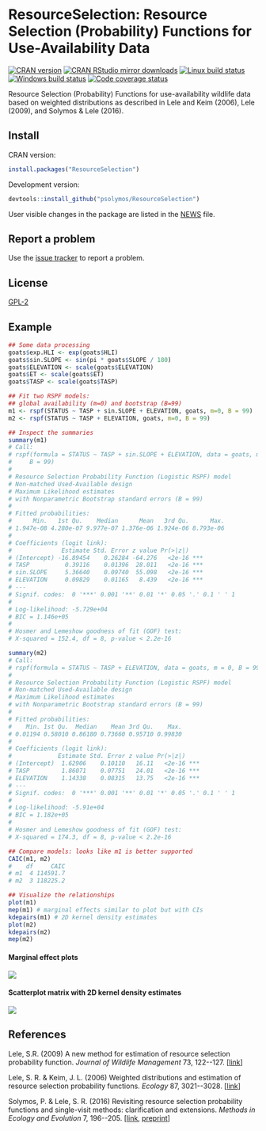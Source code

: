 # ResourceSelection: Resource Selection (Probability) Functions for Use-Availability Data

[![CRAN version](http://www.r-pkg.org/badges/version/ResourceSelection)](http://cran.rstudio.com/web/packages/ResourceSelection/index.html)
[![CRAN RStudio mirror downloads](http://cranlogs.r-pkg.org/badges/grand-total/ResourceSelection)](http://cran.rstudio.com/web/packages/ResourceSelection/index.html)
[![Linux build status](https://travis-ci.org/psolymos/ResourceSelection.svg?branch=master)](https://travis-ci.org/psolymos/ResourceSelection)
[![Windows build status](https://ci.appveyor.com/api/projects/status/a4a31xk3k18ubdku?svg=true)](https://ci.appveyor.com/project/psolymos/resourceselection)
[![Code coverage status](https://codecov.io/gh/psolymos/ResourceSelection/branch/master/graph/badge.svg)](https://codecov.io/gh/psolymos/ResourceSelection)

Resource Selection (Probability) Functions
for use-availability wildlife data
based on weighted distributions as described in
Lele and Keim (2006), Lele (2009), and Solymos & Lele (2016).

## Install

CRAN version:

```R
install.packages("ResourceSelection")
```

Development version:

```R
devtools::install_github("psolymos/ResourceSelection")
```

User visible changes in the package are listed in the [NEWS](https://github.com/psolymos/ResourceSelection/blob/master/NEWS.md) file.

## Report a problem

Use the [issue tracker](https://github.com/psolymos/ResourceSelection/issues)
to report a problem.

## License

[GPL-2](https://www.gnu.org/licenses/old-licenses/gpl-2.0.en.html)

## Example

```R
## Some data processing
goats$exp.HLI <- exp(goats$HLI)
goats$sin.SLOPE <- sin(pi * goats$SLOPE / 180)
goats$ELEVATION <- scale(goats$ELEVATION)
goats$ET <- scale(goats$ET)
goats$TASP <- scale(goats$TASP)

## Fit two RSPF models:
## global availability (m=0) and bootstrap (B=99)
m1 <- rspf(STATUS ~ TASP + sin.SLOPE + ELEVATION, goats, m=0, B = 99)
m2 <- rspf(STATUS ~ TASP + ELEVATION, goats, m=0, B = 99)

## Inspect the summaries
summary(m1)
# Call:
# rspf(formula = STATUS ~ TASP + sin.SLOPE + ELEVATION, data = goats, m = 0,
#     B = 99)
#
# Resource Selection Probability Function (Logistic RSPF) model
# Non-matched Used-Available design
# Maximum Likelihood estimates
# with Nonparametric Bootstrap standard errors (B = 99)
#
# Fitted probabilities:
#      Min.   1st Qu.    Median      Mean   3rd Qu.      Max.
# 1.947e-08 4.280e-07 9.977e-07 1.376e-06 1.924e-06 8.793e-06
#
# Coefficients (logit link):
#              Estimate Std. Error z value Pr(>|z|)
# (Intercept) -16.89454    0.26284 -64.276   <2e-16 ***
# TASP          0.39116    0.01396  28.011   <2e-16 ***
# sin.SLOPE     5.36640    0.09740  55.098   <2e-16 ***
# ELEVATION     0.09829    0.01165   8.439   <2e-16 ***
# ---
# Signif. codes:  0 '***' 0.001 '**' 0.01 '*' 0.05 '.' 0.1 ' ' 1
#
# Log-likelihood: -5.729e+04
# BIC = 1.146e+05
#
# Hosmer and Lemeshow goodness of fit (GOF) test:
# X-squared = 152.4, df = 8, p-value < 2.2e-16

summary(m2)
# Call:
# rspf(formula = STATUS ~ TASP + ELEVATION, data = goats, m = 0, B = 99)
#
# Resource Selection Probability Function (Logistic RSPF) model
# Non-matched Used-Available design
# Maximum Likelihood estimates
# with Nonparametric Bootstrap standard errors (B = 99)
#
# Fitted probabilities:
#    Min. 1st Qu.  Median    Mean 3rd Qu.    Max.
# 0.01194 0.58010 0.86180 0.73660 0.95710 0.99830
#
# Coefficients (logit link):
#             Estimate Std. Error z value Pr(>|z|)
# (Intercept)  1.62906    0.10110   16.11   <2e-16 ***
# TASP         1.86071    0.07751   24.01   <2e-16 ***
# ELEVATION    1.14338    0.08315   13.75   <2e-16 ***
# ---
# Signif. codes:  0 '***' 0.001 '**' 0.01 '*' 0.05 '.' 0.1 ' ' 1
#
# Log-likelihood: -5.91e+04
# BIC = 1.182e+05
#
# Hosmer and Lemeshow goodness of fit (GOF) test:
# X-squared = 174.3, df = 8, p-value < 2.2e-16

## Compare models: looks like m1 is better supported
CAIC(m1, m2)
#    df     CAIC
# m1  4 114591.7
# m2  3 118225.2

## Visualize the relationships
plot(m1)
mep(m1) # marginal effects similar to plot but with CIs
kdepairs(m1) # 2D kernel density estimates
plot(m2)
kdepairs(m2)
mep(m2)
```

#### Marginal effect plots

![](https://github.com/psolymos/ResourceSelection/raw/master/images/goats-mep.png)

#### Scatterplot matrix with 2D kernel density estimates

![](https://github.com/psolymos/ResourceSelection/raw/master/images/goats-m1.png)

## References

Lele, S.R. (2009)
A new method for estimation of resource selection probability function.
_Journal of Wildlife Management_ 73, 122--127. [[link](http://dx.doi.org/10.2193/2007-535)]

Lele, S. R. &  Keim, J. L. (2006)
Weighted distributions and estimation of resource selection probability functions.
_Ecology_ 87, 3021--3028. [[link](http://dx.doi.org/10.1890/0012-9658(2006)87[3021:WDAEOR]2.0.CO;2)]

Solymos, P. & Lele, S. R. (2016) Revisiting resource selection probability functions and single-visit methods: clarification and extensions. _Methods in Ecology and Evolution_ 7, 196--205. [[link](http://dx.doi.org/10.1111/2041-210X.12432), [preprint](http://arxiv.org/abs/1501.05880)]
